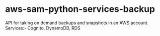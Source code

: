 # aws-sam-python-services-backup
API for taking on demand backups and snapshots in an AWS account. Services:- Cognito, DynamoDB, RDS
